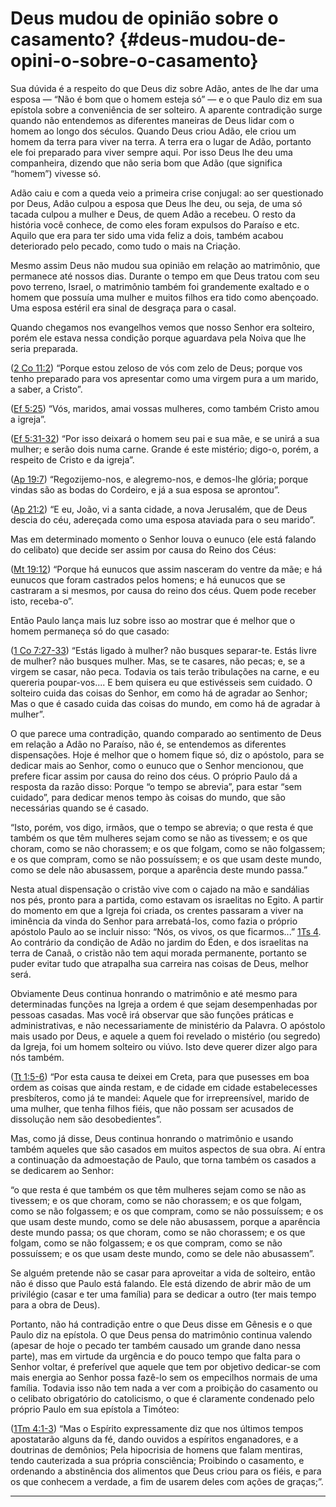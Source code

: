 # Deus mudou de opinião sobre o casamento? {#deus-mudou-de-opini-o-sobre-o-casamento}

Sua dúvida é a respeito do que Deus diz sobre Adão, antes de lhe dar uma esposa — “Não é bom que o homem esteja só” — e o que Paulo diz em sua epístola sobre a conveniência de ser solteiro. A aparente contradição surge quando não entendemos as diferentes maneiras de Deus lidar com o homem ao longo dos séculos. Quando Deus criou Adão, ele criou um homem da terra para viver na terra. A terra era o lugar de Adão, portanto ele foi preparado para viver sempre aqui. Por isso Deus lhe deu uma companheira, dizendo que não seria bom que Adão (que significa “homem”) vivesse só.

Adão caiu e com a queda veio a primeira crise conjugal: ao ser questionado por Deus, Adão culpou a esposa que Deus lhe deu, ou seja, de uma só tacada culpou a mulher e Deus, de quem Adão a recebeu. O resto da história você conhece, de como eles foram expulsos do Paraíso e etc. Aquilo que era para ter sido uma vida feliz a dois, também acabou deteriorado pelo pecado, como tudo o mais na Criação.

Mesmo assim Deus não mudou sua opinião em relação ao matrimônio, que permanece até nossos dias. Durante o tempo em que Deus tratou com seu povo terreno, Israel, o matrimônio também foi grandemente exaltado e o homem que possuía uma mulher e muitos filhos era tido como abençoado. Uma esposa estéril era sinal de desgraça para o casal.

Quando chegamos nos evangelhos vemos que nosso Senhor era solteiro, porém ele estava nessa condição porque aguardava pela Noiva que lhe seria preparada.

([2 Co 11:2](http://bibliaonline.com.br/acf/2co/11/2)) “Porque estou zeloso de vós com zelo de Deus; porque vos tenho preparado para vos apresentar como uma virgem pura a um marido, a saber, a Cristo”.

([Ef 5:25](http://bibliaonline.com.br/acf/ef/5/25)) “Vós, maridos, amai vossas mulheres, como também Cristo amou a igreja”.

([Ef 5:31-32](http://bibliaonline.com.br/acf/ef/5/31-32)) “Por isso deixará o homem seu pai e sua mãe, e se unirá a sua mulher; e serão dois numa carne. Grande é este mistério; digo-o, porém, a respeito de Cristo e da igreja”.

([Ap 19:7](http://bibliaonline.com.br/acf/ap/19/7)) “Regozijemo-nos, e alegremo-nos, e demos-lhe glória; porque vindas são as bodas do Cordeiro, e já a sua esposa se aprontou”.

([Ap 21:2](http://bibliaonline.com.br/acf/ap/21/2)) “E eu, João, vi a santa cidade, a nova Jerusalém, que de Deus descia do céu, adereçada como uma esposa ataviada para o seu marido”.

Mas em determinado momento o Senhor louva o eunuco (ele está falando do celibato) que decide ser assim por causa do Reino dos Céus:

([Mt 19:12](http://bibliaonline.com.br/acf/mt/19/12)) “Porque há eunucos que assim nasceram do ventre da mãe; e há eunucos que foram castrados pelos homens; e há eunucos que se castraram a si mesmos, por causa do reino dos céus. Quem pode receber isto, receba-o”.

Então Paulo lança mais luz sobre isso ao mostrar que é melhor que o homem permaneça só do que casado:

([1 Co 7:27-33](http://bibliaonline.com.br/acf/1co/7/27-33)) “Estás ligado à mulher? não busques separar-te. Estás livre de mulher? não busques mulher. Mas, se te casares, não pecas; e, se a virgem se casar, não peca. Todavia os tais terão tribulações na carne, e eu quereria poupar-vos.... E bem quisera eu que estivésseis sem cuidado. O solteiro cuida das coisas do Senhor, em como há de agradar ao Senhor; Mas o que é casado cuida das coisas do mundo, em como há de agradar à mulher”.

O que parece uma contradição, quando comparado ao sentimento de Deus em relação a Adão no Paraíso, não é, se entendemos as diferentes dispensações. Hoje é melhor que o homem fique só, diz o apóstolo, para se dedicar mais ao Senhor, como o eunuco que o Senhor mencionou, que prefere ficar assim por causa do reino dos céus. O próprio Paulo dá a resposta da razão disso: Porque “o tempo se abrevia”, para estar “sem cuidado”, para dedicar menos tempo às coisas do mundo, que são necessárias quando se é casado.

“Isto, porém, vos digo, irmãos, que o tempo se abrevia; o que resta é que também os que têm mulheres sejam como se não as tivessem; e os que choram, como se não chorassem; e os que folgam, como se não folgassem; e os que compram, como se não possuíssem; e os que usam deste mundo, como se dele não abusassem, porque a aparência deste mundo passa.”

Nesta atual dispensação o cristão vive com o cajado na mão e sandálias nos pés, pronto para a partida, como estavam os israelitas no Egito. A partir do momento em que a Igreja foi criada, os crentes passaram a viver na iminência da vinda do Senhor para arrebatá-los, como fazia o próprio apóstolo Paulo ao se incluir nisso: “Nós, os vivos, os que ficarmos...” [1Ts 4](http://bibliaonline.com.br/acf/1ts/4). Ao contrário da condição de Adão no jardim do Éden, e dos israelitas na terra de Canaã, o cristão não tem aqui morada permanente, portanto se puder evitar tudo que atrapalha sua carreira nas coisas de Deus, melhor será.

Obviamente Deus continua honrando o matrimônio e até mesmo para determinadas funções na Igreja a ordem é que sejam desempenhadas por pessoas casadas. Mas você irá observar que são funções práticas e administrativas, e não necessariamente de ministério da Palavra. O apóstolo mais usado por Deus, e aquele a quem foi revelado o mistério (ou segredo) da Igreja, foi um homem solteiro ou viúvo. Isto deve querer dizer algo para nós também.

([Tt 1:5-6](http://bibliaonline.com.br/acf/tt/1/5-6)) “Por esta causa te deixei em Creta, para que pusesses em boa ordem as coisas que ainda restam, e de cidade em cidade estabelecesses presbíteros, como já te mandei: Aquele que for irrepreensível, marido de uma mulher, que tenha filhos fiéis, que não possam ser acusados de dissolução nem são desobedientes”.

Mas, como já disse, Deus continua honrando o matrimônio e usando também aqueles que são casados em muitos aspectos de sua obra. Aí entra a continuação da admoestação de Paulo, que torna também os casados a se dedicarem ao Senhor:

“o que resta é que também os que têm mulheres sejam como se não as tivessem; e os que choram, como se não chorassem; e os que folgam, como se não folgassem; e os que compram, como se não possuíssem; e os que usam deste mundo, como se dele não abusassem, porque a aparência deste mundo passa; os que choram, como se não chorassem; e os que folgam, como se não folgassem; e os que compram, como se não possuíssem; e os que usam deste mundo, como se dele não abusassem”.

Se alguém pretende não se casar para aproveitar a vida de solteiro, então não é disso que Paulo está falando. Ele está dizendo de abrir mão de um privilégio (casar e ter uma família) para se dedicar a outro (ter mais tempo para a obra de Deus).

Portanto, não há contradição entre o que Deus disse em Gênesis e o que Paulo diz na epístola. O que Deus pensa do matrimônio continua valendo (apesar de hoje o pecado ter também causado um grande dano nessa parte), mas em virtude da urgência e do pouco tempo que falta para o Senhor voltar, é preferível que aquele que tem por objetivo dedicar-se com mais energia ao Senhor possa fazê-lo sem os empecilhos normais de uma família. Todavia isso não tem nada a ver com a proibição do casamento ou o celibato obrigatório do catolicismo, o que é claramente condenado pelo próprio Paulo em sua epístola a Timóteo:

([1Tm 4:1-3](http://bibliaonline.com.br/acf/1tm/4/1-3)) “Mas o Espírito expressamente diz que nos últimos tempos apostatarão alguns da fé, dando ouvidos a espíritos enganadores, e a doutrinas de demônios; Pela hipocrisia de homens que falam mentiras, tendo cauterizada a sua própria consciência; Proibindo o casamento, e ordenando a abstinência dos alimentos que Deus criou para os fiéis, e para os que conhecem a verdade, a fim de usarem deles com ações de graças;”.

*****